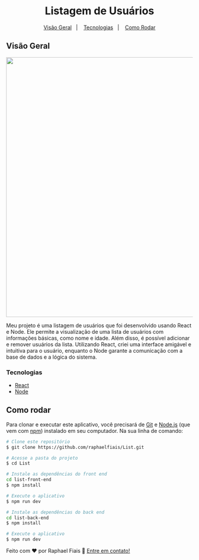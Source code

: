 

<h1 align="center">Listagem de Usuários</h1>

<div align="center"> 

[Visão Geral](#visão-geral)&nbsp;&nbsp;&nbsp;|&nbsp;&nbsp;&nbsp;
[Tecnologias](#tecnologias)&nbsp;&nbsp;&nbsp;|&nbsp;&nbsp;&nbsp;
[Como Rodar](#como-rodar)
  
</div>

## Visão Geral

<div align="center"> 
<img width="700" src="https://user-images.githubusercontent.com/108894531/213753619-1a6086c0-e2c8-4a7b-b34b-f73300332c1e.gif"/>  
</div>


Meu projeto é uma listagem de usuários que foi desenvolvido usando React e Node. Ele permite a visualização de uma lista de usuários com informações básicas, como nome e idade. Além disso, é possível adicionar e remover usuários da lista. Utilizando React, criei uma interface amigável e intuitiva para o usuário, enquanto o Node garante a comunicação com a base de dados e a lógica do sistema.



### Tecnologias

- [React](https://reactjs.org/)
- [Node](https://nodejs.org/en/)

## Como rodar

Para clonar e executar este aplicativo, você precisará de [Git](https://git-scm.com) e [Node.js](https://nodejs.org/en/download/) (que vem com [npm](http://npmjs.com)) instalado em seu computador. Na sua linha de comando:

```bash
# Clone este repositório
$ git clone https://github.com/raphaelfiais/List.git

# Acesse a pasta do projeto
$ cd List

# Instale as dependências do front end
cd list-front-end
$ npm install

# Execute o aplicativo
$ npm run dev

# Instale as dependências do back end
cd list-back-end
$ npm install

# Execute o aplicativo
$ npm run dev
```


Feito com ♥ por Raphael Fiais :wave: [Entre em contato!](https://www.linkedin.com/in/raphaelfiais/)
